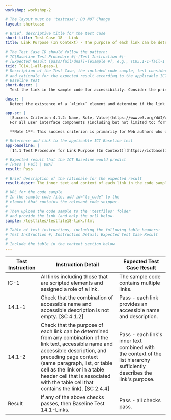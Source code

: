 ```yaml
---
workshop: workshop-2

# The layout must be 'testcase'; DO NOT Change
layout: shortcase

# Brief, descriptive title for the test case
short-title: Test Case 18 - Link
title: Link Purpose (In Context) - The purpose of each link can be determined from the link text

# The Test Case ID should follow the pattern: 
# TC[Baseline Test Procedure #]-[Test Instruction #]-
# [Expected Result (pass/fail/dna)]-[example #], e.g., TC05.1-1-fail-1
tcid: TC14.1-all-pass-1
# Description of the Test Case, the included code sample, test considerations,
# and rationale for the expected result according to the applicable ICT
# Baseline test
short-descr: |
  Test the link in the sample code for accessibility. Consider the principles of Perceiveable, Operable, Understandable, and Robust as they relate to links. In particular consider the applicable Success Criterion from the Web Content Accessibility Guidelines noted below.

descr: |
  Detect the existence of a `<link>` element and determine if the link's text and context sufficiently describes its purpose. The code sample provides links that describes the intent of each link when combined with context from each link's list hierarchy. A successful test should identify a **PASS** for Baseline 14.1-LinkPurpose.

app-sc: |
  [Success Criterion 4.1.2: Name, Role, Value](https://www.w3.org/WAI/WCAG22/Understanding/name-role-value.html) - 
  For all user interface components (including but not limited to: form elements, links and components generated by scripts), the name and role can be programmatically determined; states, properties, and values that can be set by the user can be programmatically set; and notification of changes to these items is available to user agents, including assistive technologies.

  **Note 1**: This success criterion is primarily for Web authors who develop or script their own user interface components. For example, standard HTML controls already meet this success criterion when used according to specification.

# Reference and link to the applicable ICT Baseline test
app-baseline: |
  [14.1 Test Procedure for Link Purpose (In Context)](https://ictbaseline.access-board.gov/14Links/#141-test-procedure-for-link-purpose-in-context)

# Expected result that the ICT Baseline would predict
# [Pass | Fail | DNA]
result: Pass

# Brief description of the rationale for the expected result
result-descr: The inner text and context of each link in the code sample sufficiently describes the purpose of the link.

# URL for the code sample
# In the sample code file, add id="tc_code" to the 
# element that contains the relevant code snippet.
#
# Then upload the code sample to the 'testfiles' folder 
# and provide the link (and only the url) below.
sample: /testfiles/testfile18-link.html

# Table of test instructions, including the following table headers: 
# Test Instruction #; Instruction Detail; Expected Test Case Result
#
# Include the table in the content section below
---
```

| Test Instruction | Instruction Detail | Expected Test Case Result |
|------------------|--------------------|---------------------------|
| IC-1 | All links including those that are scripted elements and assigned a role of a link.| The sample code contains multiple links. |
| 14.1-1 | Check that the combination of accessible name and accessible description is not empty. [SC 4.1.2] | Pass - each link provides an accessible name and description. |
| 14.1-2 | Check that the purpose of each link can be determined from any combination of the link text, accessible name and accessible description, and preceding page context (same paragraph, list, or table cell as the link or in a table header cell that is associated with the table cell that contains the link). [SC 2.4.4] | Pass - each link's inner text combined with the context of the list hierarchy sufficiently describes the link's purpose. |
| Result | If any of the above checks passes, then Baseline Test 14.1-Links. | Pass - all checks pass. | 
